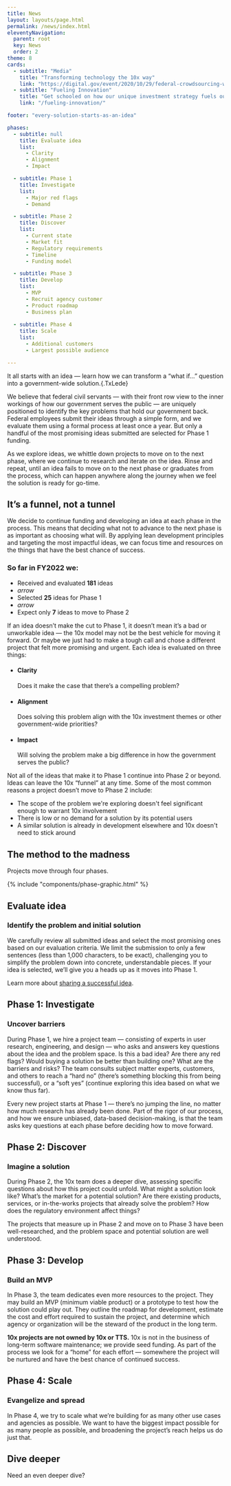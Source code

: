 ```yaml
---
title: News
layout: layouts/page.html
permalink: /news/index.html
eleventyNavigation:
  parent: root
  key: News
  order: 2
theme: 8
cards: 
  - subtitle: "Media"
    title: "Transforming technology the 10x way"
    link: "https://digital.gov/event/2020/10/29/federal-crowdsourcing-webinar-series-episode-15-10x-transforming-technology-through-agile-investments/"
  - subtitle: "Fueling Innovation"
    title: "Get schooled on how our unique investment strategy fuels our success"
    link: "/fueling-innovation/"

footer: "every-solution-starts-as-an-idea" 

phases:
  - subtitle: null
    title: Evaluate idea
    list:
      - Clarity
      - Alignment
      - Impact

  - subtitle: Phase 1
    title: Investigate
    list:
      - Major red flags
      - Demand

  - subtitle: Phase 2
    title: Discover
    list:
      - Current state
      - Market fit
      - Regulatory requirements
      - Timeline
      - Funding model

  - subtitle: Phase 3
    title: Develop
    list:
      - MVP
      - Recruit agency customer
      - Product roadmap
      - Business plan
      
  - subtitle: Phase 4
    title: Scale
    list:
      - Additional customers
      - Largest possible audience

---
```


It all starts with an idea  —  learn how we can transform a “what if…” question into a government-wide solution.{.TxLede}

We believe that federal civil servants — with their front row view to the inner workings of how our government serves the public — are uniquely positioned to identify the key problems that hold our government back. Federal employees submit their ideas through a simple form, and we evaluate them using a formal process at least once a year. But only a handful of the most promising ideas submitted are selected for Phase 1 funding.

As we explore ideas, we whittle down projects to move on to the next phase, where we continue to research and iterate on the idea. Rinse and repeat, until an idea fails to move on to the next phase or graduates from the process, which can happen anywhere along the journey when we feel the solution is ready for go-time.

## It’s a funnel, not a tunnel

We decide to continue funding and developing an idea at each phase in the process.  This means that deciding what not to advance to the next phase is as important as choosing what will. By applying lean development principles and targeting the most impactful ideas, we can focus time and resources on the things that have the best chance of success.

<div class="TxFunnel" markdown="1">

### So far in FY2022 we:
  * Received and evaluated **181** ideas
  * _arrow_
  * Selected **25** ideas for Phase 1
  * _arrow_
  * Expect only **7** ideas to move to Phase 2

</div>

If an idea doesn’t make the cut to Phase 1, it doesn’t mean it’s a bad or unworkable idea — the 10x model may not be the best vehicle for moving it forward. Or maybe we just had to make a tough call and chose a different project that felt more promising and urgent. Each idea is evaluated on three things:

<div class="TxCallout TxCallout__check check-with-background" markdown="1">
<!-- come back to these to add 3-col styling on desktop -->

  - #### Clarity 
    Does it make the case that there’s a compelling problem?

  - #### Alignment 
    Does solving this problem align with the 10x investment themes or other government-wide priorities?

  - #### Impact 
    Will solving the problem make a big difference in how the government serves the public?
  </div>

Not all of the ideas that make it to Phase 1 continue into Phase 2 or beyond. Ideas can leave the 10x “funnel” at any time. Some of the most common reasons a project doesn’t move to Phase 2 include:
  - The scope of the problem we're exploring doesn't feel significant enough to warrant 10x involvement
  - There is low or no demand for a solution by its potential users
  - A similar solution is already in development elsewhere and 10x doesn't need to stick around

## The method to the madness

Projects move through four phases.

<!-- insert stage graphic here. Unify it for all the places it shows up (weird that sometimes there are 4 circles and sometimes 5. It can be editable elsewhere -->

{% include "components/phase-graphic.html" %}

## Evaluate idea
### Identify the problem and initial solution
We carefully review all submitted ideas and select the most promising ones based on our evaluation criteria. We limit the submission to only a few sentences (less than 1,000 characters, to be exact), challenging you to simplify the problem down into concrete, understandable pieces. If your idea is selected, we’ll give you a heads up as it moves into Phase 1.

Learn more about [sharing a successful idea](https://10x.gsa.gov/our-challenge-to-you/).


## Phase 1: Investigate
### Uncover barriers
During Phase 1, we hire a project team — consisting of experts in user research, engineering, and design —  who asks and answers key questions about the idea and the problem space. Is this a bad idea? Are there any red flags? Would buying a solution be better than building one? What are the barriers and risks? The team consults subject matter experts, customers, and others to reach a “hard no” (there’s something blocking this from being successful), or a “soft yes” (continue exploring this idea based on what we know thus far).

Every new project starts at Phase 1 —  there’s no jumping the line, no matter how much research has already been done. Part of the rigor of our process, and how we ensure unbiased, data-based decision-making, is that the team asks key questions at each phase before deciding how to move forward.

## Phase 2: Discover
### Imagine a solution

During Phase 2, the 10x team does a deeper dive, assessing specific questions about how this project could unfold. What might a solution look like? What’s the market for a potential solution? Are there existing products, services, or in-the-works projects that already solve the problem? How does the regulatory environment affect things?

The projects that measure up in Phase 2 and move on to Phase 3 have been well-researched, and the problem space and potential solution are well understood.

## Phase 3: Develop
### Build an MVP
In Phase 3, the team dedicates even more resources to the project. They may build an MVP (minimum viable product) or a prototype to test how the solution could play out. They outline the roadmap for development, estimate the cost and effort required to sustain the project, and determine which agency or organization will be the steward of the product in the long term.  

**10x projects are not owned by 10x or TTS.** 10x is not in the business of long-term software maintenance; we provide seed funding. As part of the process we look for a “home” for each effort  —  somewhere the project will be nurtured and have the best chance of continued success.

## Phase 4: Scale
### Evangelize and spread

In Phase 4, we try to scale what we’re building for as many other use cases and agencies as possible. We want to have the biggest impact possible for as many people as possible, and broadening the project’s reach helps us do just that.

## Dive deeper
Need an even deeper dive?
